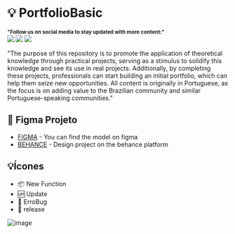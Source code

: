 # 💡 PortfolioBasic

<sub> <strong>
"Follow us on social media to stay updated with more content:" </strong> <br>
[<img  src = "https://img.shields.io/badge/GitHub-100000?style=for-the-badge&logo=github&logoColor=white">](https://github.com/zeldinha00)
[<img src="https://img.shields.io/badge/linkedin-%230077B5.svg?&style=for-the-badge&logo=linkedin&logoColor=white" />](https://www.linkedin.com/in/roger0liveira/)
[<img src="https://img.shields.io/badge/instagram-833AB4?style=for-the-badge&logo=instagram&logoColor=white"/>](https://www.instagram.com/zeldinha00/)
</sub>

"The purpose of this repository is to promote the application of theoretical knowledge through practical projects, serving as a stimulus to solidify this knowledge and see its use in real projects. Additionally, by completing these projects, professionals can start building an initial portfolio, which can help them seize new opportunities. All content is originally in Portuguese, as the focus is on adding value to the Brazilian community and similar Portuguese-speaking communities."

## 🎯 Figma Projeto
- [FIGMA](https://www.figma.com/file/MxEcL8CJ3aUYJsNGptKdoy/ProjetoPortfolio?type=design&node-id=10%3A0&t=yEQ82sEVT2ZFvjvO-1) - You can find the model on figma
- [BEHANCE](https://www.behance.net/gallery/163781583/CV-Portfolio-Project) - Design project on the behance platform

## 💡Ícones
- :package: New Function
- :up: Update
- :lady_beetle: ErroBug
- :checkered_flag: release


![image](https://github.com/zeldinha00/PythonCursoEmVideo/assets/14182590/e75ea0b0-b468-415b-911f-13afe0578ecb)
